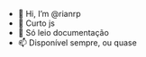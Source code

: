 - 👋 Hi, I’m @rianrp
- 👀 Curto js
- 🌱 Só leio documentação
- 📫 Disponível sempre, ou quase 

<!---
rianrp/rianrp ✨ Bem vindo ✨ um autônomo normal que gosta de fazer jogos e algumas coisas legais por ai.
--->
